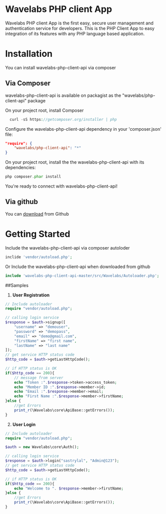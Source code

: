 
# Wavelabs PHP client App

Wavelabs PHP client App is the first easy, secure user management and authentication service for developers. This is the PHP Client App to easy integration of its features with any PHP language based application.


# Installation

You can install wavelabs-php-client-api via composer

## Via Composer

 wavelabs-php-client-api is available on packagist as the "wavelabs/php-client-api" package
 
 On your project root, install Composer
 ```php
   curl -sS https://getcomposer.org/installer | php
 ```
Configure the wavelabs-php-client-api dependency in your 'composer.json' file:
 ```json
 "require": {
     "wavelabs/php-client-api": "*"
 }
 ```
On your project root, install the the wavelabs-php-client-api with its dependencies:
 ```php
 php composer.phar install
 ```
You're ready to connect with wavelabs-php-client-api!
 
## Via github
 
 You can <a href="https://github.com/nbostech/wavelabs-php-client-api">download</a> from Github 
 
# Getting Started

 Include the wavelabs-php-client-api via composer autoloder 
 ```php
 inclide 'vendor/autoload.php';
 ```
 Or Include the wavelabs-php-client-api when downloaded from github 
 ```php
 include 'wavelabs-php-client-api-master/src/Wavelabs/Autoloader.php';
 ```

##Samples

1.  **User Registration** 
 ```php
 // Include autoloader
 require "vendor/autoload.php";
 
 // calling login service
 $response = $auth->signup([
     "username" => "demouser",
     "password" => "demopass",
     "email" => "demo@gmail.com",
     "firstName" => "first name",
     "lastName" => "last name"
 ]);
 // get service HTTP status code
 $http_code = $auth->getLastHttpCode();
 
 // if HTTP status is OK
 if($http_code == 200){
     // message from server
     echo "Token :".$response->token->access_token;
     echo "Member ID :".$response->member->id;
     echo "Email :".$response->member->email;
     echo "First Name :".$response->member->firstName;
 }else {
     //get Errors
     print_r(\Wavelabs\core\ApiBase::getErrors());
 }
 ```

2.  **User Login**
 ```php
 // Include autoloader
 require "vendor/autoload.php";
 
 $auth = new Wavelabs\core\Auth();
 
 // calling login service
 $response = $auth->login("sastrylal", "Admin@123");
 // get service HTTP status code
 $http_code = $auth->getLastHttpCode();
 
 // if HTTP status is OK
 if($http_code == 200){
     echo "Welcome to ". $response->member->firstName;
 }else {
     //get Errors 
     print_r(\Wavelabs\core\ApiBase::getErrors());
 }
 ```


